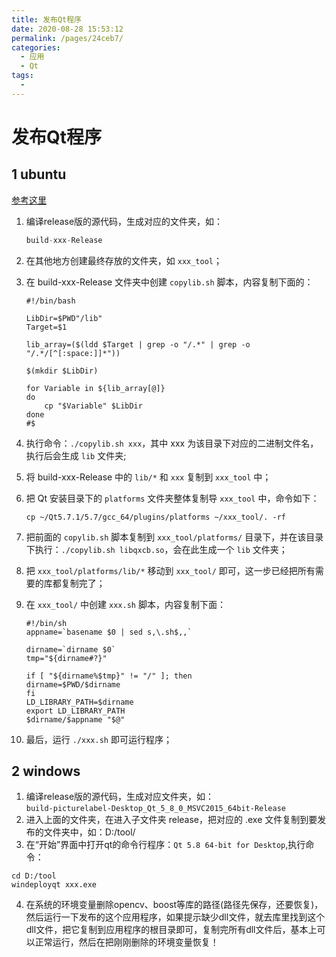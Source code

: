 ```yaml
---
title: 发布Qt程序
date: 2020-08-28 15:53:12
permalink: /pages/24ceb7/
categories: 
  - 应用
  - Qt
tags: 
  - 
---
```

# 发布Qt程序

## 1 ubuntu
[参考这里](https://blog.csdn.net/z3512498/article/details/64922180)

1. 编译release版的源代码，生成对应的文件夹，如：
	```c
	build-xxx-Release
	```
2. 在其他地方创建最终存放的文件夹，如 `xxx_tool`；
3.  在 build-xxx-Release 文件夹中创建 `copylib.sh` 脚本，内容复制下面的：

	```shell
	#!/bin/bash
	
	LibDir=$PWD"/lib"
	Target=$1
	
	lib_array=($(ldd $Target | grep -o "/.*" | grep -o "/.*/[^[:space:]]*"))
	
	$(mkdir $LibDir)
	
	for Variable in ${lib_array[@]}
	do
	    cp "$Variable" $LibDir
	done
	#$
	```
4. 执行命令：`./copylib.sh xxx`，其中 xxx 为该目录下对应的二进制文件名，执行后会生成 `lib` 文件夹;
5. 将 build-xxx-Release 中的 `lib/*` 和 `xxx` 复制到 `xxx_tool` 中；
6. 把 Qt 安装目录下的 `platforms` 文件夹整体复制导 `xxx_tool` 中，命令如下：
	```shell
	cp ~/Qt5.7.1/5.7/gcc_64/plugins/platforms ~/xxx_tool/. -rf
	```
7. 把前面的 `copylib.sh` 脚本复制到 `xxx_tool/platforms/` 目录下，并在该目录下执行：`./copylib.sh libqxcb.so`，会在此生成一个 `lib` 文件夹；
8. 把 `xxx_tool/platforms/lib/*` 移动到 `xxx_tool/` 即可，这一步已经把所有需要的库都复制完了；
9. 在 `xxx_tool/` 中创建 `xxx.sh` 脚本，内容复制下面：
	```shell
	#!/bin/sh
	appname=`basename $0 | sed s,\.sh$,,`
	
	dirname=`dirname $0`
	tmp="${dirname#?}"
	
	if [ "${dirname%$tmp}" != "/" ]; then
	dirname=$PWD/$dirname
	fi
	LD_LIBRARY_PATH=$dirname
	export LD_LIBRARY_PATH
	$dirname/$appname "$@"
	```
10. 最后，运行 `./xxx.sh` 即可运行程序；




## 2 windows
1. 编译release版的源代码，生成对应文件夹，如：<br>
`build-picturelabel-Desktop_Qt_5_8_0_MSVC2015_64bit-Release`
2. 进入上面的文件夹，在进入子文件夹 release，把对应的 .exe 文件复制到要发布的文件夹中，如：D:/tool/
3. 在“开始”界面中打开qt的命令行程序：`Qt 5.8 64-bit for Desktop`,执行命令：
  ```shell
  cd D:/tool
  windeployqt xxx.exe
  ```
4. 在系统的环境变量删除opencv、boost等库的路径(路径先保存，还要恢复)，然后运行一下发布的这个应用程序，如果提示缺少dll文件，就去库里找到这个dll文件，把它复制到应用程序的根目录即可，复制完所有dll文件后，基本上可以正常运行，然后在把刚刚删除的环境变量恢复！
